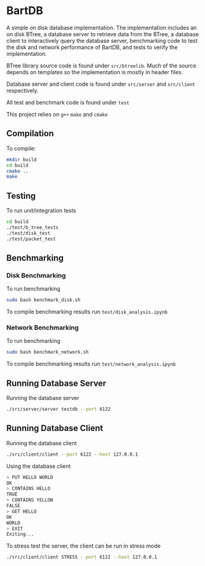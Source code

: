 # BartDB
A simple on disk database implementation. The implementation includes an on disk BTree, a database server to retrieve data from the BTree, a database client to interactively query the database server, benchmarking code to test the disk and network performance of BartDB, and tests to verify the implementation. 

BTree library source code is found under `src/btreelib`. Much of the source depends on templates so the implementation is mostly in header files.

Database server and client code is found under `src/server` and `src/client` respectively.

All test and benchmark code is found under `test`

This project relies on `g++` `make` and `cmake`

## Compilation
To compile:
```sh
mkdir build
cd build
cmake ..
make
```

## Testing
To run unit/integration tests
```sh
cd build
./test/b_tree_tests
./test/disk_test
./test/packet_test
```

## Benchmarking

### Disk Benchmarking
To run benchmarking
```sh
sudo bash benchmark_disk.sh
```
To compile benchmarking results run `test/disk_analysis.ipynb`

### Network Benchmarking
To run benchmarking
```sh
sudo bash benchmark_network.sh
```
To compile benchmarking results run `test/network_analysis.ipynb`

## Running Database Server

Running the database server
```sh
./src/server/server testdb --port 6122
```

## Running Database Client

Running the database client
```sh
./src/client/client --port 6122 --host 127.0.0.1
```

Using the database client
```sh
> PUT HELLO WORLD
OK
> CONTAINS HELLO
TRUE
> CONTAINS YELLOW
FALSE
> GET HELLO
OK
WORLD
> EXIT
Exiting...
```
To stress test the server, the client can be run in stress mode

```sh
./src/client/client STRESS --port 6122 --host 127.0.0.1
```